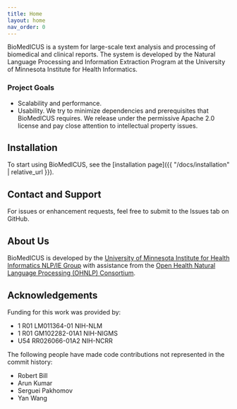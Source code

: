 ```yaml
---
title: Home
layout: home
nav_order: 0
---
```


BioMedICUS is a system for large-scale text analysis and processing of
biomedical and clinical reports. The system is developed by the Natural
Language Processing and Information Extraction Program at the University of
Minnesota Institute for Health Informatics.

### Project Goals
- Scalability and performance.
- Usability. We try to minimize dependencies and prerequisites that BioMedICUS requires. We release
under the permissive Apache 2.0 license and pay close attention to intellectual property issues.

## Installation
To start using BioMedICUS, see the [installation page]({{ "/docs/installation" | relative_url }}).

## Contact and Support
For issues or enhancement requests, feel free to submit to the Issues tab on GitHub.

## About Us
BioMedICUS is developed by the
[University of Minnesota Institute for Health Informatics NLP/IE Group](http://www.bmhi.umn.edu/ihi/research/nlpie/)
with assistance from the
[Open Health Natural Language Processing \(OHNLP\) Consortium](http://ohnlp.org/index.php/Main_Page).


## Acknowledgements
Funding for this work was provided by:
 *	1 R01 LM011364-01 NIH-NLM
 *	1 R01 GM102282-01A1 NIH-NIGMS
 *	U54 RR026066-01A2 NIH-NCRR

The following people have made code contributions not represented in the commit history:
 *  Robert Bill
 *  Arun Kumar
 *  Serguei Pakhomov
 *  Yan Wang
